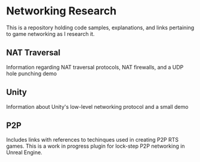 # Networking Research

This is a repository holding code samples, explanations, and links pertaining to game networking as I research it.

## NAT Traversal
Information regarding NAT traversal protocols, NAT firewalls, and a UDP hole punching demo

## Unity
Information about Unity's low-level networking protocol and a small demo

## P2P
Includes links with references to techinques used in creating P2P RTS games. This is a work in progress plugin for lock-step P2P networking in Unreal Engine.
